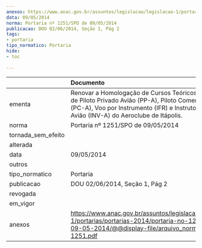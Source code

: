 ```yaml
---
anexos: https://www.anac.gov.br/assuntos/legislacao/legislacao-1/portarias/portarias-2014/portaria-no-1251-spo-de-09-05-2014/@@display-file/arquivo_norma/PA2014-1251.pdf
data: 09/05/2014
norma: Portaria nº 1251/SPO de 09/05/2014
publicacao: DOU 02/06/2014, Seção 1, Pág 2
tags:
- portaria
tipo_normatico: Portaria
hide: 
- toc 
 
---
```


|                    | Documento                                                                                                                                                                                               |
|:-------------------|:--------------------------------------------------------------------------------------------------------------------------------------------------------------------------------------------------------|
| ementa             | Renovar a Homologação de Cursos Teóricos e Práticos de Piloto Privado Avião (PP-A), Piloto Comercial Avião (PC-A), Voo por Instrumento (IFR) e Instrutor de Voo Avião (INV-A) do Aeroclube de Itápolis. |
| norma              | Portaria nº 1251/SPO de 09/05/2014                                                                                                                                                                      |
| tornada_sem_efeito |                                                                                                                                                                                                         |
| alterada           |                                                                                                                                                                                                         |
| data               | 09/05/2014                                                                                                                                                                                              |
| outros             |                                                                                                                                                                                                         |
| tipo_normatico     | Portaria                                                                                                                                                                                                |
| publicacao         | DOU 02/06/2014, Seção 1, Pág 2                                                                                                                                                                          |
| revogada           |                                                                                                                                                                                                         |
| em_vigor           |                                                                                                                                                                                                         |
| anexos             | https://www.anac.gov.br/assuntos/legislacao/legislacao-1/portarias/portarias-2014/portaria-no-1251-spo-de-09-05-2014/@@display-file/arquivo_norma/PA2014-1251.pdf                                       |